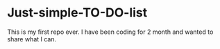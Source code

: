 # Just-simple-TO-DO-list
This is my first repo ever. I have been coding for 2 month and wanted to share what I can.
